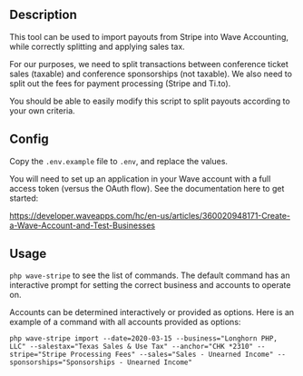 ## Description
This tool can be used to import payouts from Stripe into Wave Accounting, while correctly splitting and applying sales tax.

For our purposes, we need to split transactions between conference ticket sales (taxable) and conference sponsorships (not taxable). We also need to split out the fees for payment processing (Stripe and Ti.to).

You should be able to easily modify this script to split payouts according to your own criteria.

## Config
Copy the `.env.example` file to `.env`, and replace the values.

You will need to set up an application in your Wave account with a full access token (versus the OAuth flow). See the documentation here to get started:

https://developer.waveapps.com/hc/en-us/articles/360020948171-Create-a-Wave-Account-and-Test-Businesses

## Usage
`php wave-stripe` to see the list of commands. The default command has an interactive prompt for setting the correct business and accounts to operate on.

Accounts can be determined interactively or provided as options. Here is an example of a command with all accounts provided as options:

`php wave-stripe import --date=2020-03-15 --business="Longhorn PHP, LLC" --salestax="Texas Sales & Use Tax" --anchor="CHK *2310" --stripe="Stripe Processing Fees" --sales="Sales - Unearned Income" --sponsorships="Sponsorships - Unearned Income"`